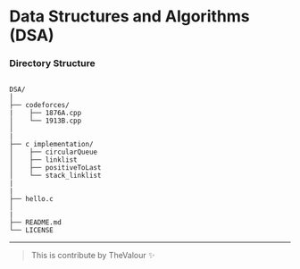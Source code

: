 # Data Structures and Algorithms (DSA) 


### Directory Structure
```

DSA/
│
├── codeforces/
|    ├── 1876A.cpp
│    └── 1913B.cpp
│
|   
├── c implementation/
│    ├── circularQueue
│    ├── linklist
│    ├── positiveToLast
│    └── stack_linklist
|
|
├── hello.c
│
|
├── README.md
└── LICENSE

```
---

> This is contribute by TheValour ✨